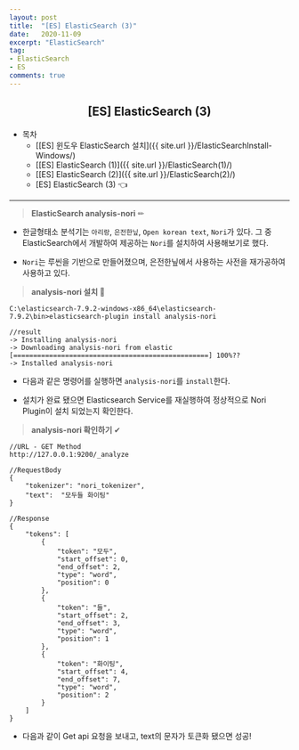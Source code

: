 ```yaml
---
layout: post
title:  "[ES] ElasticSearch (3)"
date:   2020-11-09
excerpt: "ElasticSearch"
tag: 
- ElasticSearch
- ES
comments: true
---
```


## <center>[ES] ElasticSearch (3) </center> 

- 목차   
    - [[ES] 윈도우 ElasticSearch 설치]({{ site.url }}/ElasticSearchInstall-Windows/)
    - [[ES] ElasticSearch (1)]({{ site.url }}/ElasticSearch(1)/)
    - [[ES] ElasticSearch (2)]({{ site.url }}/ElasticSearch(2)/)
    - [ES] ElasticSearch (3) 👈

--- 
> <b>ElasticSearch analysis-nori</b> ✏

- 한글형태소 분석기는 `아리랑`, `은전한닢`, `Open korean text`, `Nori`가 있다. 그 중 ElasticSearch에서 개발하여 제공하는 `Nori`를 설치하여 사용해보기로 했다.

- `Nori`는 루씬을 기반으로 만들어졌으며, 은전한닢에서 사용하는 사전을 재가공하여 사용하고 있다.

> <b> analysis-nori 설치 </b> 🔧

```
C:\elasticsearch-7.9.2-windows-x86_64\elasticsearch-7.9.2\bin>elasticsearch-plugin install analysis-nori

//result
-> Installing analysis-nori
-> Downloading analysis-nori from elastic
[=================================================] 100%??
-> Installed analysis-nori
```

- 다음과 같은 명령어를 실행하면 `analysis-nori`를 `install`한다.

- 설치가 완료 됐으면 Elasticsearch Service를 재실행하여 정상적으로 Nori Plugin이 설치 되었는지 확인한다.

> <b> analysis-nori 확인하기 </b> ✔

```
//URL - GET Method
http://127.0.0.1:9200/_analyze

//RequestBody
{
    "tokenizer": "nori_tokenizer",
    "text":  "모두들 화이팅"
}

//Response
{
    "tokens": [
        {
            "token": "모두",
            "start_offset": 0,
            "end_offset": 2,
            "type": "word",
            "position": 0
        },
        {
            "token": "들",
            "start_offset": 2,
            "end_offset": 3,
            "type": "word",
            "position": 1
        },
        {
            "token": "화이팅",
            "start_offset": 4,
            "end_offset": 7,
            "type": "word",
            "position": 2
        }
    ]
}
```
 
- 다음과 같이 Get api 요청을 보내고, text의 문자가 토큰화 됐으면 성공!